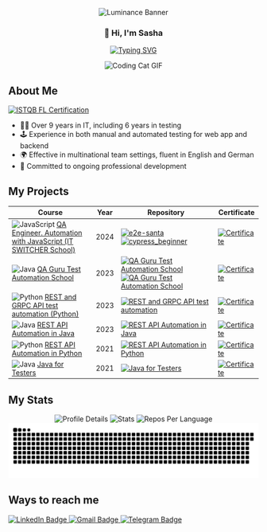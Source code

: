 <!--
😾 Don't copy my profile design!
-->

<p align="center">
  <img src="https://svg-banners.vercel.app/api?type=luminance&text1=Welcome%20to%20my%20GitHub%20profile!%20🌸&width=800&height=400&fontSize=50" alt="Luminance Banner">
</p>


<h3 align="center">👋 Hi, I'm Sasha</h3>
<p align="center">
  <a href="https://git.io/typing-svg">
    <img src="https://readme-typing-svg.herokuapp.com?color=%23FF00FF&center=true&vCenter=true&lines=Full-stack+test+engineer" alt="Typing SVG">
  </a>
</p>


<p align="center">
  <img src="https://media.giphy.com/media/v1.Y2lkPTc5MGI3NjExMHprcGhkNTQ0cmFvcmIwODk3NWNsNjQ3bmFlcXM2bzIwbGQxN3VoMSZlcD12MV9naWZzX3NlYXJjaCZjdD1n/7NoNw4pMNTvgc/giphy.gif" alt="Coding Cat GIF" width="300" height="300">
</p>


## About Me

[![ISTQB FL Certification](https://www.gasq.org/logo__1_1.png)](https://www.gasq.org/en/registration/expert/26b9327b-cd72-43d6-b180-2b6a7c1206f8.html)

- 👩‍💼 Over 9 years in IT, including 6 years in testing
- 🕹️ Experience in both manual and automated testing for web app and backend
- 🌍 Effective in multinational team settings, fluent in English and German
- 🌱 Committed to ongoing professional development


## My Projects

| Course | Year | Repository | Certificate |
|--------|------|------------|-------------|
| ![JavaScript](https://img.icons8.com/color/48/000000/javascript.png) [QA Engineer. Automation with JavaScript (IT SWITCHER School)](https://it-switchers.com/links) | 2024 | [![e2e-santa](https://github-readme-stats-sigma-five.vercel.app/api/pin/?username=shinkai-tester&repo=e2e-santa&bg_color=DEG,FFB6C1,FF69B4)](https://github.com/shinkai-tester/e2e-santa) [![cypress_beginner](https://github-readme-stats-sigma-five.vercel.app/api/pin/?username=shinkai-tester&repo=cypress_beginner&bg_color=DEG,FF9A9E,FFC3A0)](https://github.com/shinkai-tester/cypress_beginner) | [![Certificate](https://img.shields.io/badge/Certificate-View-lightcoral)](https://drive.google.com/file/d/1w8iLoEM-_oiaRQzzVsFpXvj2qdUXPuSi/view?usp=drive_link) |
| ![Java](https://img.icons8.com/color/48/000000/java-coffee-cup-logo--v1.png) [QA Guru Test Automation School](https://qa.guru/) | 2023 | [![QA Guru Test Automation School](https://github-readme-stats-sigma-five.vercel.app/api/pin/?username=shinkai-tester&repo=luma-ui-tests-project&bg_color=DEG,FBD3E9,BE81F7)](https://github.com/shinkai-tester/luma-ui-tests-project) [![QA Guru Test Automation School](https://github-readme-stats-sigma-five.vercel.app/api/pin/?username=shinkai-tester&repo=shop-api-tests-project&bg_color=DEG,C7E5D1,00CECB)](https://github.com/shinkai-tester/shop-api-tests-project) | [![Certificate](https://img.shields.io/badge/Certificate-View-purple)](https://drive.google.com/file/d/1RYpzim-CMTkOZ6mPWwgszHCLNtTqZEIy/view?usp=sharing) |
| ![Python](https://img.icons8.com/color/48/000000/python.png) [REST and GRPC API test automation (Python)](https://it-wizard.pro/rest_and_grpc) | 2023 | [![REST and GRPC API test automation](https://github-readme-stats-sigma-five.vercel.app/api/pin/?username=shinkai-tester&repo=dm_api_tests&bg_color=DEG,00CED1,32CD32)](https://github.com/shinkai-tester/dm_api_tests) | [![Certificate](https://img.shields.io/badge/Certificate-View-blue)](https://fs.getcourse.ru/fileservice/file/download/a/637203/sc/143/h/62e5f2119e91eb6c60d04da0182f948b.png?gcmes=44976792109) |
| ![Java](https://img.icons8.com/color/48/000000/java-coffee-cup-logo--v1.png) [REST API Automation in Java](https://www.learnqa.ru/java_api) | 2023 | [![REST API Automation in Java](https://github-readme-stats-sigma-five.vercel.app/api/pin/?username=shinkai-tester&repo=LearnQA_JavaAPI&bg_color=DEG,00C9FF,92FE9D)](https://github.com/shinkai-tester/LearnQA_JavaAPI) | [![Certificate](https://img.shields.io/badge/Certificate-View-teal)](http://cert.software-testing.ru/353311500907053657) |
| ![Python](https://img.icons8.com/color/48/000000/python.png) [REST API Automation in Python](https://www.learnqa.ru/python_api) | 2021 | [![REST API Automation in Python](https://github-readme-stats-sigma-five.vercel.app/api/pin/?username=shinkai-tester&repo=LearnQA_PythonAPI&bg_color=DEG,FAD961,F76B1C)](https://github.com/shinkai-tester/LearnQA_PythonAPI) | [![Certificate](https://img.shields.io/badge/Certificate-View-orange)](http://cert.software-testing.ru/312404374759408201) |
| ![Java](https://img.icons8.com/color/48/000000/java-coffee-cup-logo--v1.png) [Java for Testers](https://software-testing.ru/edu/3-online/1-java-for-testers) | 2021 | [![Java for Testers](https://github-readme-stats-sigma-five.vercel.app/api/pin/?username=shinkai-tester&repo=java_pft&bg_color=DEG,FFA05F,FFCD5F)](https://github.com/shinkai-tester/java_pft) | [![Certificate](https://img.shields.io/badge/Certificate-View-green)](http://cert.software-testing.ru/302623028432339468) |



## My Stats
<p align="center">
  <img src="https://github-profile-summary-cards.vercel.app/api/cards/profile-details?username=shinkai-tester&theme=tokyonight" alt="Profile Details">
  <img src="https://github-profile-summary-cards.vercel.app/api/cards/stats?username=shinkai-tester&theme=tokyonight" alt="Stats">
  <img src="https://github-profile-summary-cards.vercel.app/api/cards/repos-per-language?username=shinkai-tester&theme=tokyonight" alt="Repos Per Language">
  <img src="https://github.com/shinkai-tester/shinkai-tester/blob/gh-pages/github-snake-dark.svg" alt="Commits">
</p>


## Ways to reach me
  <a href="https://www.linkedin.com/in/alexandra-klimantova">
    <img src="https://img.shields.io/badge/LinkedIn-blue?style=for-the-badge&logo=linkedin&logoColor=white" alt="LinkedIn Badge">
  </a>
   <a href="mailto:alexandra.klimantowa@gmail.com">
    <img src="https://img.shields.io/badge/Gmail-red?style=for-the-badge&logo=gmail&logoColor=white" alt="Gmail Badge"/>
  </a>
  <a href="https://t.me/alin_laegnor">
    <img src="https://img.shields.io/badge/Telegram-blue?style=for-the-badge&logo=telegram&logoColor=white" alt="Telegram Badge"/>
  </a>
  
